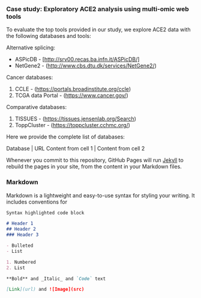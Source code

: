 ### Case study: Exploratory ACE2 analysis using multi-omic web tools

To evaluate the top tools provided in our study, we explore ACE2 data with the following databases and tools:

Alternative splicing:
* ASPicDB - [http://srv00.recas.ba.infn.it/ASPicDB/]
* NetGene2 - (http://www.cbs.dtu.dk/services/NetGene2/)

Cancer databases:
1. CCLE - (https://portals.broadinstitute.org/ccle)
2. TCGA data Portal - (https://www.cancer.gov/)

Comparative databases:
1. TISSUES - (https://tissues.jensenlab.org/Search)
2. ToppCluster - (https://toppcluster.cchmc.org/)


Here we provide the complete list of databases:

Database | URL
Content from cell 1 | Content from cell 2

Whenever you commit to this repository, GitHub Pages will run [Jekyll](https://jekyllrb.com/) to rebuild the pages in your site, from the content in your Markdown files.

### Markdown

Markdown is a lightweight and easy-to-use syntax for styling your writing. It includes conventions for

```markdown
Syntax highlighted code block

# Header 1
## Header 2
### Header 3

- Bulleted
- List

1. Numbered
2. List

**Bold** and _Italic_ and `Code` text

[Link](url) and ![Image](src)
```

